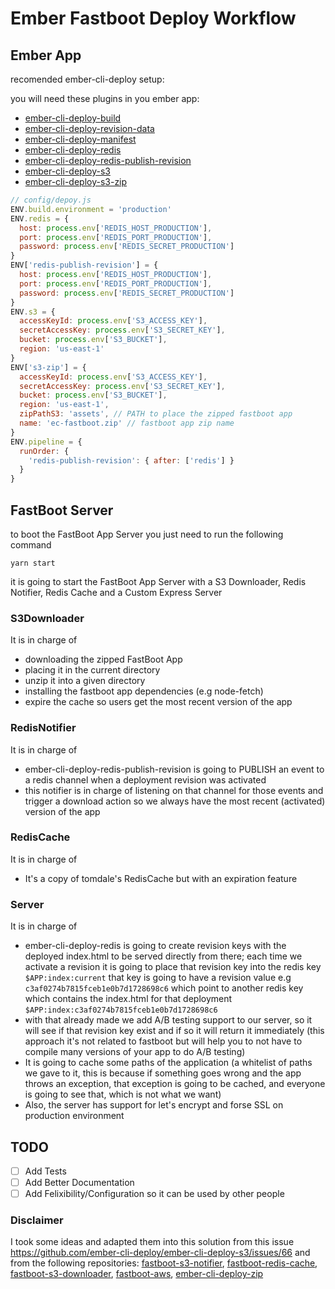 # Ember Fastboot Deploy Workflow

## Ember App

recomended ember-cli-deploy setup:

you will need these plugins in you ember app:

- [ember-cli-deploy-build](https://github.com/ember-cli-deploy/ember-cli-deploy-build)
- [ember-cli-deploy-revision-data](https://github.com/ember-cli-deploy/ember-cli-deploy-revision-data)
- [ember-cli-deploy-manifest](https://github.com/ember-cli-deploy/ember-cli-deploy-manifest)
- [ember-cli-deploy-redis](https://github.com/ember-cli-deploy/ember-cli-deploy-redis)
- [ember-cli-deploy-redis-publish-revision](https://github.com/elizabethandclarke/ember-cli-deploy-redis-publish-revision)
- [ember-cli-deploy-s3](https://github.com/ember-cli-deploy/ember-cli-deploy-s3)
- [ember-cli-deploy-s3-zip](https://github.com/NicolleJimenez/ember-cli-deploy-s3-zip)

```js
// config/depoy.js
ENV.build.environment = 'production'
ENV.redis = {
  host: process.env['REDIS_HOST_PRODUCTION'],
  port: process.env['REDIS_PORT_PRODUCTION'],
  password: process.env['REDIS_SECRET_PRODUCTION']
}
ENV['redis-publish-revision'] = {
  host: process.env['REDIS_HOST_PRODUCTION'],
  port: process.env['REDIS_PORT_PRODUCTION'],
  password: process.env['REDIS_SECRET_PRODUCTION']
}
ENV.s3 = {
  accessKeyId: process.env['S3_ACCESS_KEY'],
  secretAccessKey: process.env['S3_SECRET_KEY'],
  bucket: process.env['S3_BUCKET'],
  region: 'us-east-1'
}
ENV['s3-zip'] = {
  accessKeyId: process.env['S3_ACCESS_KEY'],
  secretAccessKey: process.env['S3_SECRET_KEY'],
  bucket: process.env['S3_BUCKET'],
  region: 'us-east-1',
  zipPathS3: 'assets', // PATH to place the zipped fastboot app
  name: 'ec-fastboot.zip' // fastboot app zip name
}
ENV.pipeline = {
  runOrder: {
    'redis-publish-revision': { after: ['redis'] }
  }
}
```

## FastBoot Server

to boot the FastBoot App Server you just need to run the following command

`yarn start`

it is going to start the FastBoot App Server with a S3 Downloader, Redis Notifier, Redis Cache and a Custom Express Server

### S3Downloader
It is in charge of

- downloading the zipped FastBoot App
- placing it in the current directory
- unzip it into a given directory
- installing the fastboot app dependencies (e.g node-fetch)
- expire the cache so users get the most recent version of the app


### RedisNotifier
It is in charge of

- ember-cli-deploy-redis-publish-revision is going to PUBLISH an event to a redis channel when a deployment revision was activated
- this notifier is in charge of listening on that channel for those events and trigger a download action so we always have the most recent (activated) version of the app

### RedisCache
It is in charge of

- It's a copy of tomdale's RedisCache but with an expiration feature

### Server
It is in charge of

- ember-cli-deploy-redis is going to create revision keys with the deployed index.html to be served directly from there; each time we activate a revision it is going to place that revision key into the redis key `$APP:index:current` that key is going to have a revision value e.g `c3af0274b7815fceb1e0b7d1728698c6` which point to another redis key which contains the index.html for that deployment `$APP:index:c3af0274b7815fceb1e0b7d1728698c6`
- with that already made we add A/B testing support to our server, so it will see if that revision key exist and if so it will return it immediately (this approach it's not related to fastboot but will help you to not have to compile many versions of your app to do A/B testing)
- It is going to cache some paths of the application (a whitelist of paths we gave to it, this is because if something goes wrong and the app throws an exception, that exception is going to be cached, and everyone is going to see that, which is not what we want)
- Also, the server has support for let's encrypt and forse SSL on production environment


## TODO
- [ ] Add Tests
- [ ] Add Better Documentation
- [ ] Add Felixibility/Configuration so it can be used by other people

### Disclaimer

I took some ideas and adapted them into this solution from this issue https://github.com/ember-cli-deploy/ember-cli-deploy-s3/issues/66 and from the following repositories: [fastboot-s3-notifier](https://github.com/tomdale/fastboot-s3-notifier), [fastboot-redis-cache](https://github.com/tomdale/fastboot-redis-cache), [fastboot-s3-downloader](https://github.com/tomdale/fastboot-s3-downloader), [fastboot-aws](https://github.com/tomdale/fastboot-aws), [ember-cli-deploy-zip](https://github.com/aesopwolf/ember-cli-deploy-zip)

